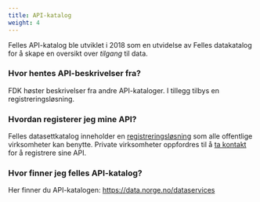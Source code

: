 ```yaml
---
title: API-katalog
weight: 4
---
```


Felles API-katalog ble utviklet i 2018 som en utvidelse av Felles datakatalog for å skape en oversikt over *tilgang* til data.

### Hvor hentes API-beskrivelser fra?

FDK høster beskrivelser fra andre API-kataloger. I tillegg tilbys en registreringsløsning.

### Hvordan registerer jeg mine API?

Felles datasettkatalog inneholder en [registreringsløsning](https://fellesdatakatalog.digdir.no/about-registration) som alle offentlige virksomheter kan benytte. Private virksomheter oppfordres til å [ta kontakt](mailto:fellesdatakatalog@digdir.no) for å registrere sine API.

### Hvor finner jeg felles API-katalog?

Her finner du API-katalogen: <https://data.norge.no/dataservices>
